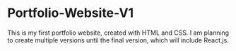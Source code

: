 # Portfolio-Website-V1

This is my first portfolio website, created with HTML and CSS. I am planning to create multiple versions until the final version, which will include React.js.
